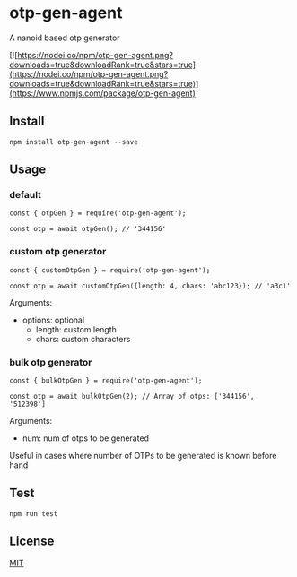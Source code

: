 # otp-gen-agent
A nanoid based otp generator

[![https://nodei.co/npm/otp-gen-agent.png?downloads=true&downloadRank=true&stars=true](https://nodei.co/npm/otp-gen-agent.png?downloads=true&downloadRank=true&stars=true)](https://www.npmjs.com/package/otp-gen-agent)


## Install
`npm install otp-gen-agent --save`

## Usage
 
### default
```
const { otpGen } = require('otp-gen-agent');

const otp = await otpGen(); // '344156'

```

### custom otp generator

```
const { customOtpGen } = require('otp-gen-agent');

const otp = await customOtpGen({length: 4, chars: 'abc123}); // 'a3c1'

```

Arguments: 
  - options: optional
    - length: custom length
    - chars: custom characters

### bulk otp generator

```
const { bulkOtpGen } = require('otp-gen-agent');

const otp = await bulkOtpGen(2); // Array of otps: ['344156', '512398']

```

Arguments: 
  - num: num of otps to be generated

Useful in cases where number of OTPs to be generated is known before hand
## Test

`npm run test`

## License
[MIT][license-url]



[license-url]: LICENSE
